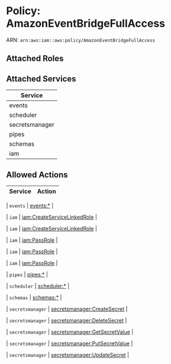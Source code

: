 # Policy: AmazonEventBridgeFullAccess

ARN: `arn:aws:iam::aws:policy/AmazonEventBridgeFullAccess`

## Attached Roles

## Attached Services

| Service |
|---------|
| events |
| scheduler |
| secretsmanager |
| pipes |
| schemas |
| iam |

## Allowed Actions

| Service | Action |
|:-------:|--------|

| `events` | [events:*](../actions.md#events:all) |

| `iam` | [iam:CreateServiceLinkedRole](../actions.md#iam:createservicelinkedrole) |

| `iam` | [iam:CreateServiceLinkedRole](../actions.md#iam:createservicelinkedrole) |

| `iam` | [iam:PassRole](../actions.md#iam:passrole) |

| `iam` | [iam:PassRole](../actions.md#iam:passrole) |

| `iam` | [iam:PassRole](../actions.md#iam:passrole) |

| `pipes` | [pipes:*](../actions.md#pipes:all) |

| `scheduler` | [scheduler:*](../actions.md#scheduler:all) |

| `schemas` | [schemas:*](../actions.md#schemas:all) |

| `secretsmanager` | [secretsmanager:CreateSecret](../actions.md#secretsmanager:createsecret) |

| `secretsmanager` | [secretsmanager:DeleteSecret](../actions.md#secretsmanager:deletesecret) |

| `secretsmanager` | [secretsmanager:GetSecretValue](../actions.md#secretsmanager:getsecretvalue) |

| `secretsmanager` | [secretsmanager:PutSecretValue](../actions.md#secretsmanager:putsecretvalue) |

| `secretsmanager` | [secretsmanager:UpdateSecret](../actions.md#secretsmanager:updatesecret) |
